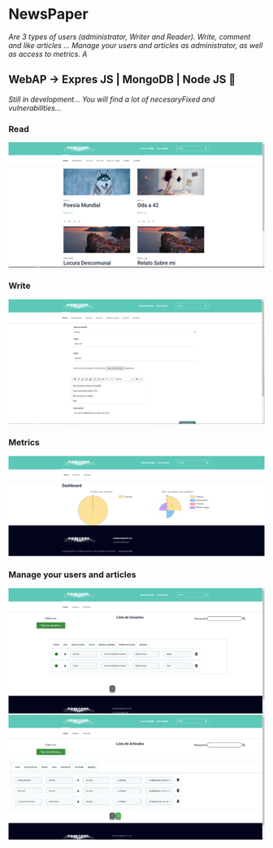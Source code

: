 # NewsPaper
_Are 3 types of users (administrator, Writer and Reader). Write, comment and like articles ... Manage your users and articles as administrator, as well as access to metrics. A_
## WebAP ->  **Expres JS** | **MongoDB** | **Node JS** 🚀
_Still in development... You will find a lot of necesaryFixed and vulnerabilities..._
### Read
![alt text](https://github.com/InigoRomero/NewsPaper/blob/main/Captures/HomeNormalZoom.PNG)
### Write
![alt text](https://github.com/InigoRomero/NewsPaper/blob/main/Captures/Write.PNG)
### Metrics
![alt text](https://github.com/InigoRomero/NewsPaper/blob/main/Captures/AdminDash.PNG)
### Manage your users and articles
![alt text](https://github.com/InigoRomero/NewsPaper/blob/main/Captures/AdminUsuario.PNG)
![alt text](https://github.com/InigoRomero/NewsPaper/blob/main/Captures/AdminArticulos.PNG)
